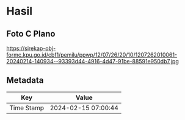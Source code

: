 # Hasil

## Foto C Plano

https://sirekap-obj-formc.kpu.go.id/cbf1/pemilu/ppwp/12/07/26/20/10/1207262010061-20240214-140934--93393d44-4916-4d47-91be-88591e950db7.jpg


## Metadata

| Key        | Value               |
| ---------- | ------------------- |
| Time Stamp | 2024-02-15 07:00:44 |



